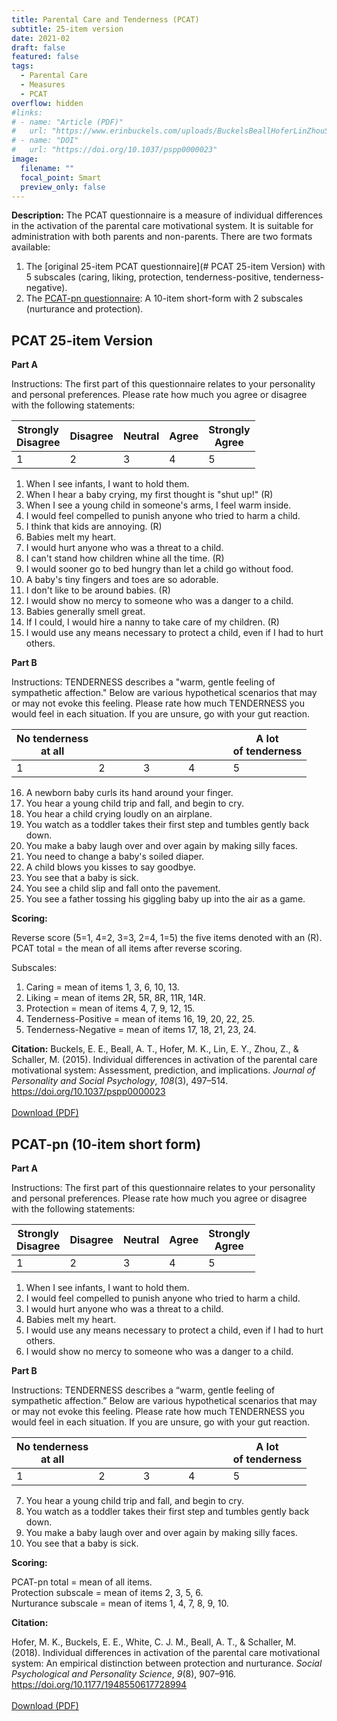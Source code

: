 ```yaml
---
title: Parental Care and Tenderness (PCAT)
subtitle: 25-item version
date: 2021-02
draft: false
featured: false
tags:
  - Parental Care
  - Measures
  - PCAT
overflow: hidden
#links:
# - name: "Article (PDF)"
#   url: "https://www.erinbuckels.com/uploads/BuckelsBeallHoferLinZhouSchaller2015.pdf"
# - name: "DOI"
#   url: "https://doi.org/10.1037/pspp0000023"
image:
  filename: ""
  focal_point: Smart
  preview_only: false
---
```

**Description:**
The PCAT questionnaire is a measure of individual differences in the activation of the parental care motivational system. It is suitable for administration with both parents and non-parents. There are two formats available:

1. The [original 25-item PCAT questionnaire](# PCAT 25-item Version) with 5 subscales (caring, liking, protection, tenderness-positive, tenderness-negative). 
2. The [PCAT-pn questionnaire](#PCAT-pn (10-item short form)): A 10-item short-form with 2 subscales (nurturance and protection). 


## PCAT 25-item Version

**Part A**

Instructions: The first part of this questionnaire relates to your personality and personal preferences. Please rate how much you agree or disagree with the following statements:

| Strongly</br>Disagree | Disagree | Neutral | Agree | Strongly</br>Agree |
| --------------------- | -------- | ------- | ----- | ------------------ |
| 1                     | 2        | 3       | 4     | 5                  |

1. When I see infants, I want to hold them.
2. When I hear a baby crying, my first thought is "shut up!" (R)
3. When I see a young child in someone's arms, I feel warm inside.
4. I would feel compelled to punish anyone who tried to harm a child.
5. I think that kids are annoying. (R)
6. Babies melt my heart.
7. I would hurt anyone who was a threat to a child.
8. I can't stand how children whine all the time. (R)
9. I would sooner go to bed hungry than let a child go without food.
10. A baby's tiny fingers and toes are so adorable.
11. I don't like to be around babies. (R)
12. I would show no mercy to someone who was a danger to a child.
13. Babies generally smell great.
14. If I could, I would hire a nanny to take care of my children. (R)
15. I would use any means necessary to protect a child, even if I had to hurt others.

**Part B**

Instructions: TENDERNESS describes a "warm, gentle feeling of sympathetic affection." Below are various hypothetical scenarios that may or may not evoke this feeling. Please rate how much TENDERNESS you would feel in each situation. If you are unsure, go with your gut reaction.

| No tenderness<br>at all |&nbsp;&nbsp;&nbsp;&nbsp;&nbsp;&nbsp;&nbsp;&nbsp;&nbsp;&nbsp;&nbsp;&nbsp;&nbsp;|&nbsp;&nbsp;&nbsp;&nbsp;&nbsp;&nbsp;&nbsp;&nbsp;&nbsp;&nbsp;&nbsp;&nbsp;&nbsp;|&nbsp;&nbsp;&nbsp;&nbsp;&nbsp;&nbsp;&nbsp;&nbsp;&nbsp;&nbsp;&nbsp;&nbsp;&nbsp;| A lot<br>of tenderness |
| ----------------------- | --- | --- | --- | ---------------------- |
| 1                       | 2   | 3   | 4   | 5                      |

16. A newborn baby curls its hand around your finger.
17. You hear a young child trip and fall, and begin to cry.
18. You hear a child crying loudly on an airplane.
19. You watch as a toddler takes their first step and tumbles gently back down.
20. You make a baby laugh over and over again by making silly faces.
21. You need to change a baby's soiled diaper.
22. A child blows you kisses to say goodbye.       
23. You see that a baby is sick.
24. You see a child slip and fall onto the pavement.
25. You see a father tossing his giggling baby up into the air as a game.

**Scoring:**

Reverse score (5=1, 4=2, 3=3, 2=4, 1=5) the five items denoted with an (R).<br>
PCAT total = the mean of all items after reverse scoring.

Subscales:

1. Caring = mean of items 1, 3, 6, 10, 13.<br>
2. Liking = mean of items 2R, 5R, 8R, 11R, 14R.<br>
3. Protection = mean of items 4, 7, 9, 12, 15.<br> 
4. Tenderness-Positive = mean of items 16, 19, 20, 22, 25.<br>
5. Tenderness-Negative = mean of items 17, 18, 21, 23, 24.

**Citation:**
Buckels, E. E., Beall, A. T., Hofer, M. K., Lin, E. Y., Zhou, Z., & Schaller, M. (2015). Individual differences in activation of the parental care motivational system: Assessment, prediction, and implications. _Journal of Personality and Social Psychology_, _108_(3), 497–514. https://doi.org/10.1037/pspp0000023
<br><br>
[Download (PDF)](https://www.erinbuckels.com/uploads/BuckelsBeallHoferLinZhouSchaller2015.pdf)


## PCAT-pn (10-item short form)

**Part A**

Instructions: The first part of this questionnaire relates to your personality and personal preferences. Please rate how much you agree or disagree with the following statements:

| Strongly</br>Disagree | Disagree | Neutral | Agree | Strongly</br>Agree |
| --------------------- | -------- | ------- | ----- | ------------------ |
| 1                     | 2        | 3       | 4     | 5                  |

1. When I see infants, I want to hold them.
2. I would feel compelled to punish anyone who tried to harm a child.
3. I would hurt anyone who was a threat to a child.
4. Babies melt my heart.
5. I would use any means necessary to protect a child, even if I had to hurt others.
6. I would show no mercy to someone who was a danger to a child.

**Part B**

Instructions: TENDERNESS describes a “warm, gentle feeling of sympathetic affection.” Below are various hypothetical scenarios that may or
may not evoke this feeling. Please rate how much TENDERNESS you would feel in each situation. If you are unsure, go with your gut reaction.

| No tenderness<br>at all |&nbsp;&nbsp;&nbsp;&nbsp;&nbsp;&nbsp;&nbsp;&nbsp;&nbsp;&nbsp;&nbsp;&nbsp;&nbsp;|&nbsp;&nbsp;&nbsp;&nbsp;&nbsp;&nbsp;&nbsp;&nbsp;&nbsp;&nbsp;&nbsp;&nbsp;&nbsp;|&nbsp;&nbsp;&nbsp;&nbsp;&nbsp;&nbsp;&nbsp;&nbsp;&nbsp;&nbsp;&nbsp;&nbsp;&nbsp;| A lot<br>of tenderness |
| ----------------------- | --- | --- | --- | ---------------------- |
| 1                       | 2   | 3   | 4   | 5                      |

7. You hear a young child trip and fall, and begin to cry.
8. You watch as a toddler takes their first step and tumbles gently back down.
9. You make a baby laugh over and over again by making silly faces. 
10. You see that a baby is sick.

**Scoring:**

PCAT-pn total = mean of all items.<br>
Protection subscale = mean of items 2, 3, 5, 6.<br>
Nurturance subscale = mean of items 1, 4, 7, 8, 9, 10.<br>

**Citation:**

Hofer, M. K., Buckels, E. E., White, C. J. M., Beall, A. T., & Schaller, M. (2018). Individual differences in activation of the parental care motivational system: An empirical distinction between protection and nurturance. _Social Psychological and Personality Science_, _9_(8), 907–916. <https://doi.org/10.1177/1948550617728994>
<br><br>
[Download (PDF)](https://www.erinbuckels.com/uploads/HoferBuckelsWhiteBeallSchaller2018.pdf)
